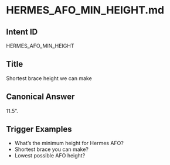 # HERMES_AFO_MIN_HEIGHT.md

## Intent ID
HERMES_AFO_MIN_HEIGHT

## Title
Shortest brace height we can make

## Canonical Answer
11.5”.

## Trigger Examples
- What’s the minimum height for Hermes AFO?
- Shortest brace you can make?
- Lowest possible AFO height?